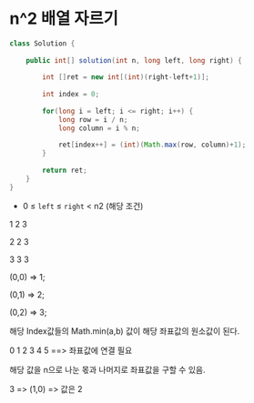 # n^2 배열 자르기

```java
class Solution {
	
    public int[] solution(int n, long left, long right) {
    	
    	int []ret = new int[(int)(right-left+1)];
 
    	int index = 0;
    	
        for(long i = left; i <= right; i++) {
        	long row = i / n;
        	long column = i % n;
        	
        	ret[index++] = (int)(Math.max(row, column)+1);
        }
    	
    	return ret;
    }
}
```

- 0 ≤ `left` ≤ `right` < n2 (해당 조건)



1 2 3

2 2 3

3 3 3



(0,0) => 1;

(0,1) => 2;

(0,2) => 3;

해당 Index값들의 Math.min(a,b) 값이 해당 좌표값의 원소값이 된다. 



0 1 2 3 4 5 ==> 좌표값에 연결 필요

해당 값을 n으로 나눈 몫과 나머지로 좌표값을 구할 수 있음.

3 => (1,0) => 값은 2 